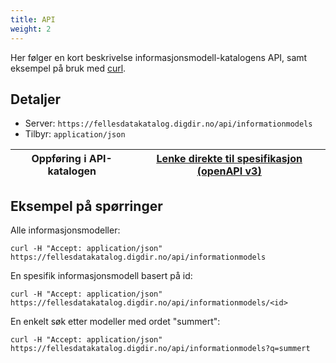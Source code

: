 ```yaml
---
title: API
weight: 2
---
```

Her følger en kort beskrivelse informasjonsmodell-katalogens API, samt eksempel på bruk med <a href="https://curl.haxx.se/" target="_blank">curl</a>.
## Detaljer
* Server: `https://fellesdatakatalog.digdir.no/api/informationmodels`
* Tilbyr: `application/json`

| <a>Oppføring i API-katalogen</a> | <a href="https://raw.githubusercontent.com/brreg/openAPI/master/specs/informationmodel-cat.json" target="_blank"><u>Lenke direkte til spesifikasjon (openAPI v3)</u></a> |
| --------------- | --------- |

## Eksempel på spørringer
Alle informasjonsmodeller:
```
curl -H "Accept: application/json" https://fellesdatakatalog.digdir.no/api/informationmodels
```
En spesifik informasjonsmodell basert på id:
```
curl -H "Accept: application/json" https://fellesdatakatalog.digdir.no/api/informationmodels/<id>
```
En  enkelt søk etter modeller med ordet "summert":
```
curl -H "Accept: application/json" https://fellesdatakatalog.digdir.no/api/informationmodels?q=summert
```
